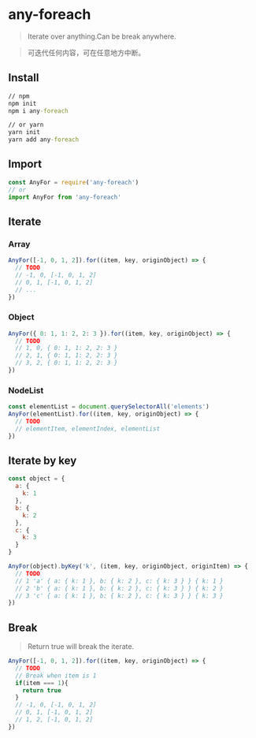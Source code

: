 # any-foreach
> Iterate over anything.Can be break anywhere.

> 可迭代任何内容，可在任意地方中断。

## Install
```cmd
// npm
npm init
npm i any-foreach

// or yarn
yarn init
yarn add any-foreach
```


## Import
```js
const AnyFor = require('any-foreach')
// or
import AnyFor from 'any-foreach'
```
## Iterate
### Array
```js
AnyFor([-1, 0, 1, 2]).for((item, key, originObject) => {
  // TODO
  // -1, 0, [-1, 0, 1, 2]
  // 0, 1, [-1, 0, 1, 2]
  // ...
})
```

### Object
```js
AnyFor({ 0: 1, 1: 2, 2: 3 }).for((item, key, originObject) => {
  // TODO
  // 1, 0, { 0: 1, 1: 2, 2: 3 }
  // 2, 1, { 0: 1, 1: 2, 2: 3 }
  // 3, 2, { 0: 1, 1: 2, 2: 3 }
})
```

### NodeList
```js
const elementList = document.querySelectorAll('elements')
AnyFor(elementList).for((item, key, originObject) => {
  // TODO
  // elementItem, elementIndex, elementList
})
```

## Iterate by key
```js
const object = {
  a: {
    k: 1
  },
  b: {
    k: 2
  },
  c: {
    k: 3
  }
}

AnyFor(object).byKey('k', (item, key, originObject, originItem) => {
  // TODO
  // 1 'a' { a: { k: 1 }, b: { k: 2 }, c: { k: 3 } } { k: 1 }
  // 2 'b' { a: { k: 1 }, b: { k: 2 }, c: { k: 3 } } { k: 2 }
  // 3 'c' { a: { k: 1 }, b: { k: 2 }, c: { k: 3 } } { k: 3 }
})
```

## Break
> Return true will break the iterate.
```js
AnyFor([-1, 0, 1, 2]).for((item, key, originObject) => {
  // TODO
  // Break when item is 1
  if(item === 1){
    return true
  }
  // -1, 0, [-1, 0, 1, 2]
  // 0, 1, [-1, 0, 1, 2]
  // 1, 2, [-1, 0, 1, 2]
})
```

